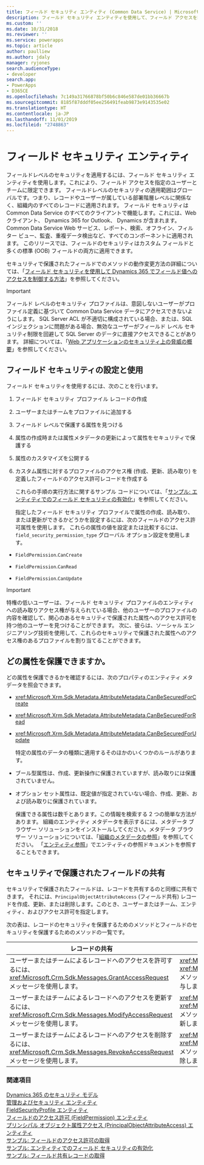 ```yaml
---
title: フィールド セキュリティ エンティティ (Common Data Service) | Microsoft Docs
description: フィールド セキュリティ エンティティを使用して、フィールド アクセスを指定のユーザーとチームに限定できる、フィールドレベルのセキュリティを適用する方法について説明します。
ms.custom: ''
ms.date: 10/31/2018
ms.reviewer: ''
ms.service: powerapps
ms.topic: article
author: paulliew
ms.author: jdaly
manager: ryjones
search.audienceType:
- developer
search.app:
- PowerApps
- D365CE
ms.openlocfilehash: 7c149a31766878bf50b6c846e587de01bb36667b
ms.sourcegitcommit: 8185f87dddf05ee256491feab9873e9143535e02
ms.translationtype: HT
ms.contentlocale: ja-JP
ms.lasthandoff: 11/01/2019
ms.locfileid: "2748863"
---
```

# <a name="field-security-entities"></a>フィールド セキュリティ エンティティ

フィールドレベルのセキュリティを適用するには、フィールド セキュリティ エンティティを使用します。これにより、フィールド アクセスを指定のユーザーとチームに限定できます。 フィールドレベルのセキュリティの適用範囲はグローバルです。つまり、レコードやユーザーが属している部署階層レベルに関係なく、組織内のすべてのレコードに適用されます。 フィールド セキュリティは Common Data Service のすべてのクライアントで機能します。これには、Web クライアント、 Dynamics 365 for Outlook、 Dynamics が含まれます。 Common Data Service Web サービス、レポート、検索、オフライン、フィルター ビュー、監査、重複データ検出など、すべてのコンポーネントに適用されます。 このリリースでは、フィールドのセキュリティはカスタム フィールドと多くの標準 (OOB) フィールドの両方に適用できます。  
  
 セキュリティで保護されたフィールドでのメソッドの動作変更方法の詳細については、「[フィールド セキュリティを使用して Dynamics 365 でフィールド値へのアクセスを制御する方法](/dynamics365/customer-engagement/developer/security-dev/use-field-security-control-access-field-values)」を参照してください。  
  
> [!IMPORTANT]
>  フィールド レベルのセキュリティ プロファイルは、意図しないユーザーがプロファイル定義に基づいて Common Data Service データにアクセスできないようにします。 SQL Server ACL が不適切に構成されている場合、または、SQL インジェクションに問題がある場合、無効なユーザーがフィールド レベル セキュリティ制限を回避して SQL Server のデータに直接アクセスできることがあります。 詳細については、「[Web アプリケーションのセキュリティ上の脅威の概要](https://msdn.microsoft.com/library/f13d73y6.aspx)」を参照してください。  
  
<a name="bkmk_setup"></a>   

## <a name="set-up-and-use-field-security"></a>フィールド セキュリティの設定と使用  
 フィールド セキュリティを使用するには、次のことを行います。  
  
1. フィールド セキュリティ プロファイル レコードの作成  
  
2. ユーザーまたはチームをプロファイルに追加する  
  
3. フィールド レベルで保護する属性を見つける  
  
4. 属性の作成時または属性メタデータの更新によって属性をセキュリティで保護する  
  
5. 属性のカスタマイズを公開する  
  
6. カスタム属性に対するプロファイルのアクセス権 (作成、更新、読み取り) を定義したフィールドのアクセス許可レコードを作成する  
  
   これらの手順の実行方法に関するサンプル コードについては、「[サンプル: エンティティでのフィールド セキュリティの有効化](/dynamics365/customer-engagement/developer/sample-enable-field-security-entity)」を参照してください。  
  
   指定したフィールド セキュリティ プロファイルで属性の作成、読み取り、または更新ができるかどうかを設定するには、次のフィールドのアクセス許可属性を使用します。 
   これらの属性の値を設定または比較するには、`field_security_permission_type` グローバル オプション設定を使用します。  
  
-   `FieldPermission`.`CanCreate`  
  
-   `FieldPermission`.`CanRead`  
  
-   `FieldPermission`.`CanUpdate`  
  
> [!IMPORTANT]
>  特権の低いユーザーは、フィールド セキュリティ プロファイルのエンティティへの読み取りアクセス権が与えられている場合、他のユーザーのプロファイルの内容を確認して、関心のあるセキュリティで保護された属性へのアクセス許可を持つ他のユーザーを見つけることができます。 次に、彼らは、ソーシャル エンジニアリング技術を使用して、これらのセキュリティで保護された属性へのアクセス権のあるプロファイルを割り当てることができます。  
  
<a name="bkmk_whichattributes"></a>   

## <a name="which-attributes-can-be-secured"></a>どの属性を保護できますか。  
 どの属性を保護できるかを確認するには、次のプロパティのエンティティ メタデータを照会できます。  
  
- <xref:Microsoft.Xrm.Sdk.Metadata.AttributeMetadata.CanBeSecuredForCreate>  
  
- <xref:Microsoft.Xrm.Sdk.Metadata.AttributeMetadata.CanBeSecuredForRead>  
  
- <xref:Microsoft.Xrm.Sdk.Metadata.AttributeMetadata.CanBeSecuredForUpdate>  
  
  特定の属性のデータの種類に適用するそのほかのいくつかのルールがあります。  
  
- ブール型属性は、作成、更新操作に保護されていますが、読み取りには保護されていません。  
  
- オプション セット属性は、既定値が指定されていない場合、作成、更新、および読み取りに保護されています。  
  
  保護できる属性は数千とあります。この情報を検索する 2 つの簡単な方法があります。 組織のエンティティ メタデータを表示するには、メタデータ ブラウザー ソリューションをインストールしてください。メタデータ ブラウザー ソリューションについては、「[組織のメタデータの参照](/dynamics365/customer-engagement/developer/browse-your-metadata)」を参照してください。 「[エンティティ参照](/dynamics365/customer-engagement/developer/about-entity-reference)」でエンティティの参照ドキュメントを参照することもできます。  
  
<a name="bkmk_sharing"></a>   
## <a name="share-secured-fields"></a>セキュリティで保護されたフィールドの共有  
 セキュリティで保護されたフィールドは、レコードを共有するのと同様に共有できます。 それには、`PrincipalObjectAttributeAccess` (フィールド共有) レコードを作成、更新、または削除します。このとき、ユーザーまたはチーム、エンティティ、およびアクセス許可を指定します。  
  
 次の表は、レコードのセキュリティを保護するためのメソッドとフィールドのセキュリティを保護するためのメソッドの一覧です。  
  
|レコードの共有|フィールド アクセスの共有|  
|--------------------|--------------------------|  
|ユーザーまたはチームによるレコードへのアクセスを許可するには、<xref:Microsoft.Crm.Sdk.Messages.GrantAccessRequest> メッセージを使用します。|<xref:Microsoft.Xrm.Sdk.Messages.CreateRequest> メッセージまたは <xref:Microsoft.Xrm.Sdk.IOrganizationService>.<xref:Microsoft.Xrm.Sdk.IOrganizationService.Create*> メソッドを使用してユーザーまたはチームに対してセキュリティ保護されたフィールド アクセス権を付与します。|  
|ユーザーまたはチームによるレコードへのアクセスを更新するには、<xref:Microsoft.Crm.Sdk.Messages.ModifyAccessRequest> メッセージを使用します。|<xref:Microsoft.Xrm.Sdk.Messages.UpdateRequest> メッセージまたは <xref:Microsoft.Xrm.Sdk.IOrganizationService>.<xref:Microsoft.Xrm.Sdk.IOrganizationService.Update*> メソッドを使用してユーザーまたはチームに対してセキュリティ保護されたフィールド アクセス権を更新します。|  
|ユーザーまたはチームによるレコードへのアクセスを削除するには、<xref:Microsoft.Crm.Sdk.Messages.RevokeAccessRequest> メッセージを使用します。|<xref:Microsoft.Xrm.Sdk.Messages.DeleteRequest> メッセージまたは <xref:Microsoft.Xrm.Sdk.IOrganizationService>.<xref:Microsoft.Xrm.Sdk.IOrganizationService.Delete*> メソッドを使用してユーザーまたはチームに対するセキュリティ保護されたフィールド アクセス権を削除します。|  
  
### <a name="see-also"></a>関連項目  
 [Dynamics 365 のセキュリティ モデル](security-model.md)   
 [管理およびセキュリティ エンティティ](/dynamics365/customer-engagement/developer/administration-security-entities)   
 [FieldSecurityProfile エンティティ](/reference/entities/fieldsecurityprofile.md)   
 [フィールドのアクセス許可 (FieldPermission) エンティティ](/reference/entities/fieldpermission.md)   
 [プリンシパル オブジェクト属性アクセス (PrincipalObjectAttributeAccess) エンティティ](/reference/entities/principalobjectattributeaccess.md)    
 [サンプル: フィールドのアクセス許可の取得](/dynamics365/customer-engagement/developer/sample-retrieve-field-permissions)   
 [サンプル: エンティティでのフィールド セキュリティの有効化](org-service/samples/enable-field-security-entity.md)   
 [サンプル: フィールド共有レコードの取得](/dynamics365/customer-engagement/developer/sample-retrieve-field-sharing-records)
